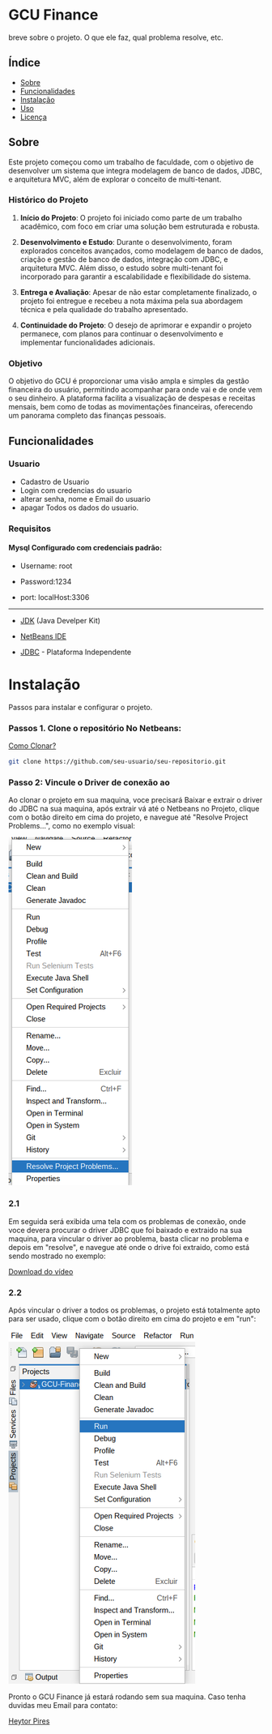 
# GCU Finance
 breve sobre o projeto. O que ele faz, qual problema resolve, etc.
 ## Índice 
 - [Sobre](#sobre)
 - [Funcionalidades](#funcionalidades)
 - [Instalação](#instalação) 
 - [Uso](#uso) 
 - [Licença](/LICENCE) 


 ## Sobre 
 Este projeto começou como um trabalho de faculdade, com o objetivo de desenvolver um sistema que integra modelagem de banco de dados, JDBC, e arquitetura MVC, além de explorar o conceito de multi-tenant. 

### Histórico do Projeto

1.  **Início do Projeto**: O projeto foi iniciado como parte de um trabalho acadêmico, com foco em criar uma solução bem estruturada e robusta.
    
2.  **Desenvolvimento e Estudo**: Durante o desenvolvimento, foram explorados conceitos avançados, como modelagem de banco de dados, criação e gestão de banco de dados, integração com JDBC, e arquitetura MVC. Além disso, o estudo sobre multi-tenant foi incorporado para garantir a escalabilidade e flexibilidade do sistema.
    
3.  **Entrega e Avaliação**: Apesar de não estar completamente finalizado, o projeto foi entregue e recebeu a nota máxima pela sua abordagem técnica e pela qualidade do trabalho apresentado.
    
4.  **Continuidade do Projeto**: O desejo de aprimorar e expandir o projeto permanece, com planos para continuar o desenvolvimento e implementar funcionalidades adicionais.


### Objetivo
O objetivo do GCU é proporcionar uma visão ampla e simples da gestão financeira do usuário, permitindo acompanhar para onde vai e de onde vem o seu dinheiro. A plataforma facilita a visualização de despesas e receitas mensais, bem como de todas as movimentações financeiras, oferecendo um panorama completo das finanças pessoais.

 ## Funcionalidades 
 ### Usuario

- Cadastro de Usuario
- Login com credencias do usuario
- alterar senha, nome e Email do usuario
- apagar Todos os dados do usuario. 
  
 ### Requisitos 

 #### Mysql Configurado com credenciais padrão:

- Username: root

- Password:1234

- port: localHost:3306

---


- [JDK](https://www.oracle.com/br/java/technologies/downloads/) (Java Develper Kit)

- [NetBeans IDE](https://netbeans.apache.org/front/main/download/nb22/)

- [JDBC](https://dev.mysql.com/downloads/connector/j/) - Plataforma Independente

# Instalação 
  Passos para instalar e configurar o projeto.
 ### Passos 1. Clone o repositório No Netbeans: 
[Como Clonar?](https://duodecimo.github.io/duodecimoMachineLearning/clonarProjetoNetbeansIDE/)
 ```bash 
 git clone https://github.com/seu-usuario/seu-repositorio.git
```
### Passo 2: Vincule o Driver de conexão ao 
Ao  clonar o projeto em sua maquina, voce precisará Baixar e extrair o driver do JDBC na sua maquina, após extrair vá até o Netbeans no Projeto, clique com o botão direito em cima do projeto, e navegue até "Resolve Project Problems...", como no exemplo visual:

![Exemplo Visual](/src/assets/%20Docs//MarkDown-01.png)

### 2.1 
Em seguida será exibida uma tela com os problemas de conexão, onde voce devera procurar o driver JDBC que foi baixado e extraido na sua maquina, para vincular o driver ao problema, basta clicar no problema e depois em "resolve", e navegue até onde o drive foi extraido, como está sendo mostrado no exemplo:

[Download do vídeo](https://github.com/HeytorPires/GCU-Finance/raw/main/src/assets/Docs/MarkDown-03.mp4)


### 2.2
Após vincular o driver a todos os problemas, o projeto está totalmente apto para ser usado, clique com o botão direito em cima do projeto e em "run": 

![Exemplo visual](/src/assets/%20Docs/MarkDown-03.png)


Pronto o GCU Finance já estará rodando sem sua maquina. 
Caso tenha duvidas meu Email para contato:

[Heytor Pires](heytor.cacho29@gmail.com)

